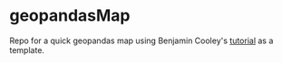 # geopandasMap
Repo for a quick geopandas map using Benjamin Cooley's [tutorial](https://towardsdatascience.com/lets-make-a-map-using-geopandas-pandas-and-matplotlib-to-make-a-chloropleth-map-dddc31c1983d) as a template. 
